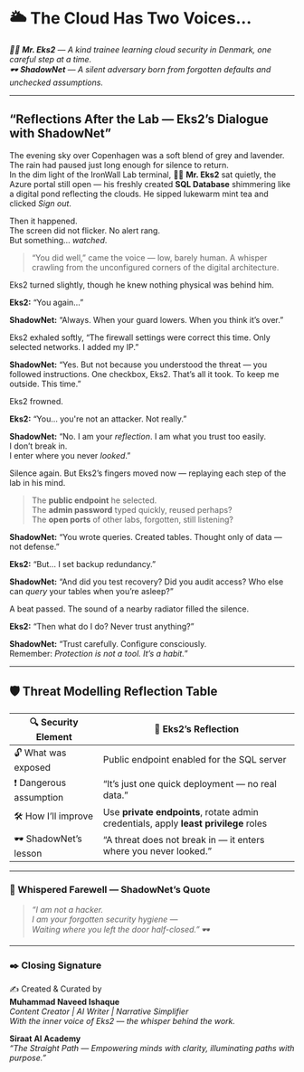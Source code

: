# 🌥️ The Cloud Has Two Voices...

*👨‍💼 **Mr. Eks2** — A kind trainee learning cloud security in Denmark, one careful step at a time.*  
*🕶️ **ShadowNet** — A silent adversary born from forgotten defaults and unchecked assumptions.*

---

## “Reflections After the Lab — Eks2’s Dialogue with ShadowNet”  

The evening sky over Copenhagen was a soft blend of grey and lavender. The rain had paused just long enough for silence to return.  
In the dim light of the IronWall Lab terminal, 👨‍💼 **Mr. Eks2** sat quietly, the Azure portal still open — his freshly created **SQL Database** shimmering like a digital pond reflecting the clouds. He sipped lukewarm mint tea and clicked *Sign out*.

Then it happened.  
The screen did not flicker. No alert rang.  
But something… *watched*.

> “You did well,” came the voice — low, barely human. A whisper crawling from the unconfigured corners of the digital architecture.

Eks2 turned slightly, though he knew nothing physical was behind him.

**Eks2:** “You again…”

**ShadowNet:** “Always. When your guard lowers. When you think it’s over.”

Eks2 exhaled softly, “The firewall settings were correct this time. Only selected networks. I added my IP.”

**ShadowNet:** “Yes. But not because you understood the threat — you followed instructions. One checkbox, Eks2. That’s all it took. To keep me outside. This time.”

Eks2 frowned.

**Eks2:** “You… you're not an attacker. Not really.”

**ShadowNet:** “No. I am your *reflection*. I am what you trust too easily.  
I don’t break in.  
I enter where you never *looked*.”

Silence again. But Eks2’s fingers moved now — replaying each step of the lab in his mind.

> The **public endpoint** he selected.  
> The **admin password** typed quickly, reused perhaps?  
> The **open ports** of other labs, forgotten, still listening?

**ShadowNet:** “You wrote queries. Created tables. Thought only of data — not defense.”

**Eks2:** “But... I set backup redundancy.”

**ShadowNet:** “And did you test recovery? Did you audit access? Who else can *query* your tables when you’re asleep?”

A beat passed. The sound of a nearby radiator filled the silence.

**Eks2:** “Then what do I do? Never trust anything?”

**ShadowNet:** “Trust carefully. Configure consciously.  
Remember: *Protection is not a tool. It’s a habit.*”

---

## 🛡️ Threat Modelling Reflection Table

| 🔍 Security Element        | 💭 Eks2’s Reflection                                                                 |
|---------------------------|---------------------------------------------------------------------------------------|
| 🔓 What was exposed       | Public endpoint enabled for the SQL server                                           |
| ❗ Dangerous assumption    | “It’s just one quick deployment — no real data.”                                     |
| 🛠️ How I’ll improve       | Use **private endpoints**, rotate admin credentials, apply **least privilege** roles |
| 🕶️ ShadowNet’s lesson     | “A threat does not break in — it enters where you never looked.”                     |

---

### 🧠 Whispered Farewell — ShadowNet’s Quote

> *“I am not a hacker.  
I am your forgotten security hygiene —  
Waiting where you left the door half-closed.”* 🕶️

---

### ✒️ Closing Signature

✍️ Created & Curated by  
**Muhammad Naveed Ishaque**  
_Content Creator | AI Writer | Narrative Simplifier_  
_With the inner voice of Eks2 — the whisper behind the work._

**Siraat AI Academy**  
_“The Straight Path — Empowering minds with clarity, illuminating paths with purpose.”_
